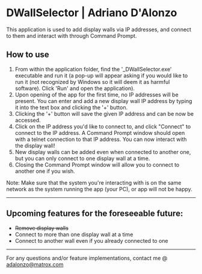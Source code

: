 # DWallSelector | Adriano D'Alonzo

This application is used to add display walls via IP addresses, and connect to them and interact with through Command Prompt.

## How to use

1. From within the application folder, find the '_DWallSelector.exe' executable and run it (a pop-up will appear asking if you would like to run it (not recognized by Windows so it will deem it as harmful software). Click 'Run' and open the application).
2. Upon opening of the app for the first time, no IP addresses will be present. You can enter and add a new display wall IP address by typing it into the text box and clicking the '+' button.
3. Clicking the '+' button will save the given IP address and can be now be accessed.
4. Click on the IP address you'd like to connect to, and click "Connect" to connect to the IP address. A Command Prompt window should open with a telnet connection to that IP address. You can now interact with the display wall!
5. New display walls can be added even when connected to another one, but you can only connect to one display wall at a time.
6. Closing the Command Prompt window will allow you to connect to another one if you wish.

Note: Make sure that the system you're interacting with is on the same network as the system running the app (your PC), or app will not be happy.

***

## Upcoming features for the foreseeable future:
- ~~Remove display walls~~
- Connect to more than one display wall at a time
- Connect to another wall even if you already connected to one

***

For any questions and/or feature implementations, contact me @ adalonzo@matrox.com
